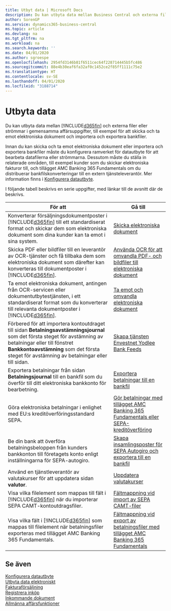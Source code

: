 ```yaml
---
title: Utbyt data | Microsoft Docs
description: Du kan utbyta data mellan Business Central och externa filer eller strömmar i gemensamma affärsuppgifter, till exempel för att skicka och ta emot elektroniska dokument och importera och exportera bankfiler.
author: SorenGP
ms.service: dynamics365-business-central
ms.topic: article
ms.devlang: na
ms.tgt_pltfrm: na
ms.workload: na
ms.search.keywords: ''
ms.date: 04/01/2020
ms.author: sgroespe
ms.openlocfilehash: 2954fd3146b81f6511cec64f228714445b5fc486
ms.sourcegitcommit: 88e4b30eaf6fa32af0c1452ce2f85ff1111c75e2
ms.translationtype: HT
ms.contentlocale: sv-SE
ms.lasthandoff: 04/01/2020
ms.locfileid: "3188714"
---
```

# <a name="exchanging-data"></a>Utbyta data
Du kan utbyta data mellan [!INCLUDE[d365fin](includes/d365fin_md.md)] och externa filer eller strömmar i gemensamma affärsuppgifter, till exempel för att skicka och ta emot elektroniska dokument och importera och exportera bankfiler.  

Innan du kan skicka och ta emot elektroniska dokument eller importera och exportera bankfiler måste du konfigurera ramverket för datautbyte för att bearbeta datafilerna eller strömmarna. Dessutom måste du ställa in relaterade områden, till exempel kunder som du skickar elektroniska fakturor till, och tillägget AMC Banking 365 Fundamentals om du distribuerar bankfilskonverteringar till en extern tjänsteleverantör. Mer information finns i [Konfigurera datautbyte](across-set-up-data-exchange.md).  

 I följande tabell beskrivs en serie uppgifter, med länkar till de avsnitt där de beskrivs.  

|**För att**|**Gå till**|  
|------------|-------------|  
|Konverterar försäljningsdokumentposter i [!INCLUDE[d365fin](includes/d365fin_md.md)] till ett standardiserat format och skickar dem som elektroniska dokument som dina kunder kan ta emot i sina system.|[Skicka elektroniska dokument](sales-how-to-send-electronic-documents.md)|  
|Skicka PDF eller bildfiler till en leverantör av OCR-tjänster och få tillbaka dem som elektroniska dokument som därefter kan konverteras till dokumentposter i [!INCLUDE[d365fin](includes/d365fin_md.md)].|[Använda OCR för att omvandla PDF- och bildfiler till elektroniska dokument](across-how-use-ocr-pdf-images-files.md)|  
|Ta emot elektroniska dokument, antingen från OCR-servicen eller dokumentutbytestjänsten, i ett standardiserat format som du konverterar till relevanta dokumentposter i [!INCLUDE[d365fin](includes/d365fin_md.md)].|[Ta emot och omvandla elektroniska dokument](purchasing-how-to-receive-and-convert-electronic-documents.md)|  
|Förbered för att importera kontoutdraget till sidan **Betalningsavstämningsjournal** som det första steget för avstämning av betalningar eller till fönstret **Bankkontoavstämning** som det första steget för avstämning av betalningar eller till sidan.|[Skapa tjänsten Envestnet Yodlee Bank Feeds](bank-how-setup-bank-statement-service.md)|  
|Exportera betalningar från sidan **Betalningsjournal** till en bankfil som du överför till ditt elektroniska bankkonto för bearbetning.|[Exportera betalningar till en bankfil](finance-make-payments-with-bank-data-conversion-service-or-sepa-credit-transfer.md#exporting-payments-to-a-bank-file)|
|Göra elektroniska betalningar i enlighet med EU:s kreditöverföringsstandard SEPA.|[Gör betalningar med tillägget AMC Banking 365 Fundamentals eller SEPA-kreditöverföring](finance-make-payments-with-bank-data-conversion-service-or-sepa-credit-transfer.md)|  
|Be din bank att överföra betalningsbeloppen från kunders bankkonton till företagets konto enligt inställningarna för SEPA-autogiro.|[Skapa insamlingsposter för SEPA Autogiro och exportera till en bankfil](finance-collect-payments-with-sepa-direct-debit.md#creating-sepa-direct-debit-collection-entries-and-export-to-a-bank-file)|  
|Använd en tjänstleverantör av valutakurser för att uppdatera sidan **valutor**.|[Uppdatera valutakurser](finance-how-update-currencies.md)|  
|Visa vilka filelement som mappas till fält i [!INCLUDE[d365fin](includes/d365fin_md.md)] när du importerar SEPA CAMT-kontoutdragsfiler.|[Fältmappning vid import av SEPA CAMT-filer](across-field-mapping-when-importing-sepa-camt-files.md)|  
|Visa vilka fält i [!INCLUDE[d365fin](includes/d365fin_md.md)] som mappas till filelement när betalningsfiler exporteras med tillägget AMC Banking 365 Fundamentals.|[Fältmappning vid export av betalningsfiler med tillägget AMC Banking 365 Fundamentals](across-field-mapping-when-exporting-payment-files-using-bank-data-conversion-service.md)|  

## <a name="see-also"></a>Se även  
[Konfigurera datautbyte](across-set-up-data-exchange.md)  
[Utbyta data elektroniskt](across-data-exchange.md)  
[Fakturaförsäljning](sales-how-invoice-sales.md)   
[Registrera inköp](purchasing-how-record-purchases.md)  
[Inkommande dokument](across-income-documents.md)  
[Allmänna affärsfunktioner](ui-across-business-areas.md)  
